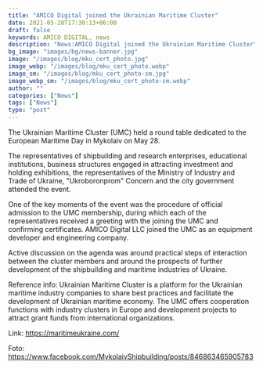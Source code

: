 ```yaml
---
title: "AMICO Digital joined the Ukrainian Maritime Cluster"
date: 2021-05-28T17:30:13+06:00
draft: false
keywords: AMICO DIGITAL, news
description: "News:AMICO Digital joined the Ukrainian Maritime Cluster"
bg_image: "images/bg/news-banner.jpg"
image: "/images/blog/mku_cert_photo.jpg"
image_webp: "/images/blog/mku_cert_photo.webp"
image_sm: "/images/blog/mku_cert_photo-sm.jpg"
image_webp_sm: "/images/blog/mku_cert_photo-sm.webp"
author: ""
categories: ["News"]
tags: ["News"]
type: "post"
---
```

The Ukrainian Maritime Cluster (UMC) held a round table dedicated to the European Maritime Day in Mykolaiv on May 28.

The representatives of shipbuilding and research enterprises, educational institutions, business structures engaged in attracting investment and holding exhibitions, the representatives of the Ministry of Industry and Trade of Ukraine, "Ukroboronprom" Concern and the city government attended the event.

One of the key moments of the event was the procedure of official admission to the UMC membership, during which each of the representatives received a greeting with the joining the UMC and confirming certificates. AMICO Digital LLC joined the UMC as an equipment developer and engineering company.

Active discussion on the agenda was around practical steps of interaction between the cluster members and around the prospects of further development of the shipbuilding and maritime industries of Ukraine.

Reference info: Ukrainian Maritime Cluster is a platform for the Ukrainian maritime industry companies to share best practices and facilitate the development of Ukrainian maritime economy. The UMC offers cooperation functions with industry clusters in Europe and development projects to attract grant funds from international organizations.

Link: https://maritimeukraine.com/

Foto: https://www.facebook.com/MykolaivShipbuilding/posts/846863465905783 
